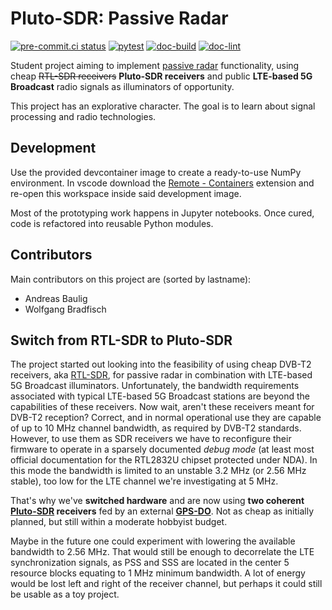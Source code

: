 # Pluto-SDR: Passive Radar

[![pre-commit.ci status](https://results.pre-commit.ci/badge/github/ChiefGokhlayeh/pluto-sdr-pr/main.svg)](https://results.pre-commit.ci/latest/github/ChiefGokhlayeh/pluto-sdr-pr/main)
[![pytest](https://github.com/ChiefGokhlayeh/pluto-sdr-pr/actions/workflows/pytest.yml/badge.svg)](https://github.com/ChiefGokhlayeh/pluto-sdr-pr/actions/workflows/pytest.yml)
[![doc-build](https://github.com/ChiefGokhlayeh/pluto-sdr-pr/actions/workflows/doc-build.yml/badge.svg)](https://github.com/ChiefGokhlayeh/pluto-sdr-pr/actions/workflows/doc-build.yml)
[![doc-lint](https://github.com/ChiefGokhlayeh/pluto-sdr-pr/actions/workflows/doc-lint.yml/badge.svg)](https://github.com/ChiefGokhlayeh/pluto-sdr-pr/actions/workflows/doc-lint.yml)

Student project aiming to implement [passive radar](https://en.wikipedia.org/wiki/Passive_radar) functionality, using cheap ~~RTL-SDR receivers~~ **Pluto-SDR receivers** and public **LTE-based 5G Broadcast** radio signals as illuminators of opportunity.

This project has an explorative character. The goal is to learn about signal processing and radio technologies.

## Development

Use the provided devcontainer image to create a ready-to-use NumPy environment. In vscode download the [Remote - Containers](https://marketplace.visualstudio.com/items?itemName=ms-vscode-remote.remote-containers) extension and re-open this workspace inside said development image.

Most of the prototyping work happens in Jupyter notebooks. Once cured, code is refactored into reusable Python modules.

## Contributors

Main contributors on this project are (sorted by lastname):

-   Andreas Baulig
-   Wolfgang Bradfisch

## Switch from RTL-SDR to Pluto-SDR

The project started out looking into the feasibility of using cheap DVB-T2 receivers, aka [RTL-SDR](https://www.rtl-sdr.com/), for passive radar in combination with LTE-based 5G Broadcast illuminators. Unfortunately, the bandwidth requirements associated with typical LTE-based 5G Broadcast stations are beyond the capabilities of these receivers. Now wait, aren't these receivers meant for DVB-T2 reception? Correct, and in normal operational use they are capable of up to 10 MHz channel bandwidth, as required by DVB-T2 standards. However, to use them as SDR receivers we have to reconfigure their firmware to operate in a sparsely documented _debug mode_ (at least most official documentation for the RTL2832U chipset protected under NDA). In this mode the bandwidth is limited to an unstable 3.2 MHz (or 2.56 MHz stable), too low for the LTE channel we're investigating at 5 MHz.

That's why we've **switched hardware** and are now using **two coherent [Pluto-SDR](https://www.analog.com/en/design-center/evaluation-hardware-and-software/evaluation-boards-kits/adalm-pluto.html) receivers** fed by an external [**GPS-DO**](http://www.leobodnar.com/shop/index.php?main_page=product_info&cPath=107&products_id=301&zenid=c7c15007aa38f805496e24675ece8b70). Not as cheap as initially planned, but still within a moderate hobbyist budget.

Maybe in the future one could experiment with lowering the available bandwidth to 2.56 MHz. That would still be enough to decorrelate the LTE synchronization signals, as PSS and SSS are located in the center 5 resource blocks equating to 1 MHz minimum bandwidth. A lot of energy would be lost left and right of the receiver channel, but perhaps it could still be usable as a toy project.

